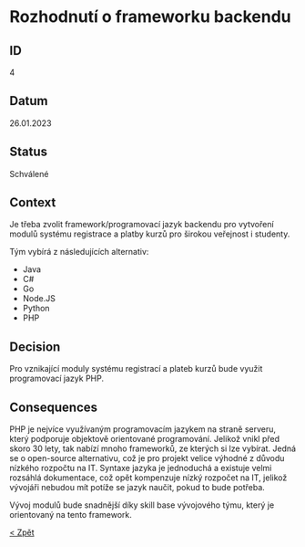 # Rozhodnutí o frameworku backendu

## ID
4

## Datum
26.01.2023

## Status
Schválené

## Context
Je třeba zvolit framework/programovací jazyk backendu pro vytvoření modulů systému registrace a platby kurzů pro širokou veřejnost i studenty.

Tým vybírá z následujících alternativ:
- Java
- C#
- Go
- Node.JS
- Python
- PHP

## Decision
Pro vznikající moduly systému registrací a plateb kurzů bude využit programovací jazyk PHP.

## Consequences
PHP je nejvíce využívaným programovacím jazykem na straně serveru, který podporuje objektově orientované programování. Jelikož vnikl před skoro 30 lety,
tak nabízí mnoho frameworků, ze kterých si lze vybírat. Jedná se o open-source alternativu, což je pro projekt velice výhodné z důvodu nízkého rozpočtu
na IT. Syntaxe jazyka je jednoduchá a existuje velmi rozsáhlá dokumentace, což opět kompenzuje nízký rozpočet na IT, jelikož vývojáři nebudou mít
potíže se jazyk naučit, pokud to bude potřeba.

Vývoj modulů bude snadnější díky skill base vývojového týmu, který je orientovaný na tento framework.

[< Zpět](../ "Zpět do adresáře SOA")
